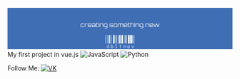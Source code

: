 ![Header](https://github.com/dbl1nov/telegrambotshop/blob/main/headerlogo.jpeg)
My first project in vue.js
![JavaScript](https://img.shields.io/badge/JavaScript-31d100?color=yellow)
![Python](https://img.shields.io/badge/Python-31d100?color=black)

Follow Me: [![VK](https://img.shields.io/badge/VK-31d100?color=blue)](https://vk.com/frontender1)
